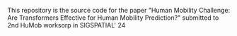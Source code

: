 This repository is the source code for the paper "Human Mobility Challenge: Are Transformers Effective for Human Mobility Prediction?" submitted to 2nd HuMob worksorp in SIGSPATIAL' 24
